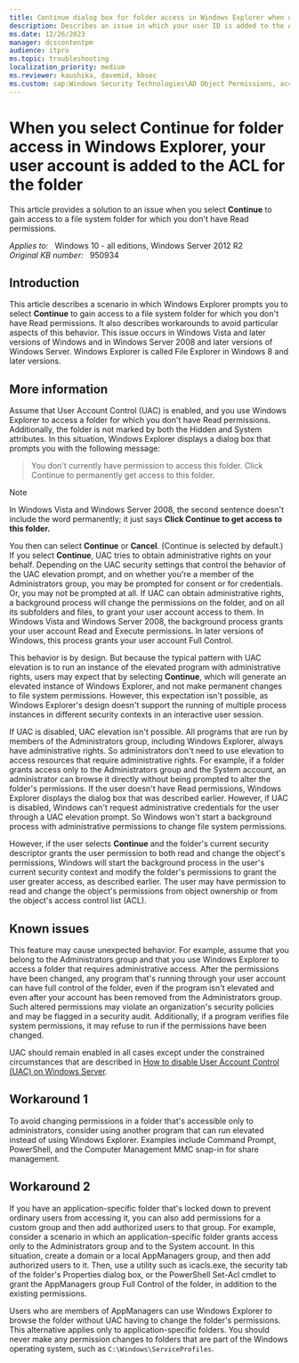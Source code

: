 ```yaml
---
title: Continue dialog box for folder access in Windows Explorer when user only has access with elevated token
description: Describes an issue in which your user ID is added to the ACL list for a directory that you don't have permissions, and you receive an access denied message when accessing a folder which you don't have read permissions with Windows Explorer.
ms.date: 12/26/2023
manager: dcscontentpm
audience: itpro
ms.topic: troubleshooting
localization_priority: medium
ms.reviewer: kaushika, davemid, kbsec
ms.custom: sap:Windows Security Technologies\AD Object Permissions, access control, delegation, AdminSDHolder and auditing, csstroubleshoot
---
```

# When you select Continue for folder access in Windows Explorer, your user account is added to the ACL for the folder

This article provides a solution to an issue when you select **Continue** to gain access to a file system folder for which you don't have Read permissions.

_Applies to:_ &nbsp; Windows 10 - all editions, Windows Server 2012 R2  
_Original KB number:_ &nbsp; 950934

## Introduction

This article describes a scenario in which Windows Explorer prompts you to select **Continue** to gain access to a file system folder for which you don't have Read permissions. It also describes workarounds to avoid particular aspects of this behavior. This issue occurs in Windows Vista and later versions of Windows and in Windows Server 2008 and later versions of Windows Server. Windows Explorer is called File Explorer in Windows 8 and later versions.

## More information

Assume that User Account Control (UAC) is enabled, and you use Windows Explorer to access a folder for which you don't have Read permissions. Additionally, the folder is not marked by both the Hidden and System attributes. In this situation, Windows Explorer displays a dialog box that prompts you with the following message:

> You don't currently have permission to access this folder. Click Continue to permanently get access to this folder.

> [!NOTE]
> In Windows Vista and Windows Server 2008, the second sentence doesn't include the word permanently; it just says **Click Continue to get access to this folder.**

You then can select **Continue** or **Cancel**. (Continue is selected by default.) If you select **Continue**, UAC tries to obtain administrative rights on your behalf. Depending on the UAC security settings that control the behavior of the UAC elevation prompt, and on whether you're a member of the Administrators group, you may be prompted for consent or for credentials. Or, you may not be prompted at all. If UAC can obtain administrative rights, a background process will change the permissions on the folder, and on all its subfolders and files, to grant your user account access to them. In Windows Vista and Windows Server 2008, the background process grants your user account Read and Execute permissions. In later versions of Windows, this process grants your user account Full Control.

This behavior is by design. But because the typical pattern with UAC elevation is to run an instance of the elevated program with administrative rights, users may expect that by selecting **Continue**, which will generate an elevated instance of Windows Explorer, and not make permanent changes to file system permissions. However, this expectation isn't possible, as Windows Explorer's design doesn't support the running of multiple process instances in different security contexts in an interactive user session.

If UAC is disabled, UAC elevation isn't possible. All programs that are run by members of the Administrators group, including Windows Explorer, always have administrative rights. So administrators don't need to use elevation to access resources that require administrative rights. For example, if a folder grants access only to the Administrators group and the System account, an administrator can browse it directly without being prompted to alter the folder's permissions. If the user doesn't have Read permissions, Windows Explorer displays the dialog box that was described earlier. However, if UAC is disabled, Windows can't request administrative credentials for the user through a UAC elevation prompt. So Windows won't start a background process with administrative permissions to change file system permissions.

However, if the user selects **Continue** and the folder's current security descriptor grants the user permission to both read and change the object's permissions, Windows will start the background process in the user's current security context and modify the folder's permissions to grant the user greater access, as described earlier. The user may have permission to read and change the object's permissions from object ownership or from the object's access control list (ACL).

## Known issues

This feature may cause unexpected behavior. For example, assume that you belong to the Administrators group and that you use Windows Explorer to access a folder that requires administrative access. After the permissions have been changed, any program that's running through your user account can have full control of the folder, even if the program isn't elevated and even after your account has been removed from the Administrators group. Such altered permissions may violate an organization's security policies and may be flagged in a security audit. Additionally, if a program verifies file system permissions, it may refuse to run if the permissions have been changed.

UAC should remain enabled in all cases except under the constrained circumstances that are described in [How to disable User Account Control (UAC) on Windows Server](disable-user-account-control.md).

## Workaround 1

To avoid changing permissions in a folder that's accessible only to administrators, consider using another program that can run elevated instead of using Windows Explorer. Examples include Command Prompt, PowerShell, and the Computer Management MMC snap-in for share management.

## Workaround 2

If you have an application-specific folder that's locked down to prevent ordinary users from accessing it, you can also add permissions for a custom group and then add authorized users to that group. For example, consider a scenario in which an application-specific folder grants access only to the Administrators group and to the System account. In this situation, create a domain or a local AppManagers group, and then add authorized users to it. Then, use a utility such as icacls.exe, the security tab of the folder's Properties dialog box, or the PowerShell Set-Acl cmdlet to grant the AppManagers group Full Control of the folder, in addition to the existing permissions.

Users who are members of AppManagers can use Windows Explorer to browse the folder without UAC having to change the folder's permissions. This alternative applies only to application-specific folders. You should never make any permission changes to folders that are part of the Windows operating system, such as `C:\Windows\ServiceProfiles`.
